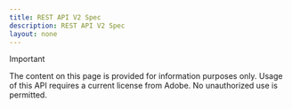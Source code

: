 ```yaml
---
title: REST API V2 Spec
description: REST API V2 Spec
layout: none
---
```


<InlineAlert variant="warning" slots="header, text"></InlineAlert>

Important

The content on this page is provided for information purposes only. Usage of this API requires a current license from Adobe. No unauthorized use is permitted.

<RedoclyAPIBlock src="/adobe-pass/restApiV2OpenApi.json" sortTagsAlphabetically></RedoclyAPIBlock>

